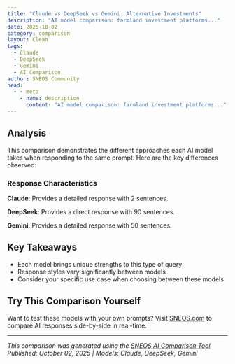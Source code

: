 ```yaml
---
title: "Claude vs DeepSeek vs Gemini: Alternative Investments"
description: "AI model comparison: farmland investment platforms..."
date: 2025-10-02
category: comparison
layout: Clean
tags:
  - Claude
  - DeepSeek
  - Gemini
  - AI Comparison
author: SNEOS Community
head:
  - - meta
    - name: description
      content: "AI model comparison: farmland investment platforms..."
---
```


<ChatComparison
  title="Claude vs DeepSeek vs Gemini: Alternative Investments"
  prompt="farmland investment platforms"
  :responses='{
    "Claude": "Here are some popular farmland investment platforms and approaches:\n\n## Direct Investment Platforms\n\n**AcreTrader**\n- Minimum investment: $15,000-$20,000\n- Offers shares in individual farm properties\n- Provides detailed farm data and analytics\n- Handles property management\n\n**FarmTogether**\n- Minimum investment: $15,000\u002B\n- Focus on permanent crops (almonds, pistachios, etc.)\n- Professional farm management included\n- Detailed investment reports\n\n**Steward**\n- Lower minimums (around $5,000)\n- Focuses on sustainable farming practices\n- Offers both debt and equity investments\n- Emphasis on environmental impact\n\n## REIT Options\n\n**Farmland Partners (FPI)**\n- Publicly traded REIT\n- Lower barrier to entry\n- Liquid investment\n- Professional management\n\n**Gladstone Land Corporation (LAND)**\n- Publicly traded REIT\n- Focus on fresh produce farms\n- Regular dividends\n- Easy to buy/sell\n\n## Key Considerations\n\n**Benefits:**\n- Inflation hedge\n- Stable returns (typically 3-6% annual cash yield)\n- Low correlation with stocks/bonds\n- Essential commodity backing\n\n**Risks:**\n- Illiquid investments (except REITs)\n- Weather and climate risks\n- Commodity price volatility\n- High minimum investments\n- Management fees\n\n**Due Diligence Factors:**\n- Soil quality and water rights\n- Geographic diversification\n- Crop types and market demand\n- Management team experience\n- Fee structure\n\nWould you like me to elaborate on any specific platform or aspect of farmland investing?",
    "DeepSeek": "Of course. Farmland investment platforms have democratized access to an asset class that was historically the domain of the very wealthy or those who inherited it. These platforms allow individuals to invest in farmland without the immense capital, management burden, and illiquidity of buying a whole farm themselves.\n\nHere\u2019s a comprehensive breakdown of farmland investment platforms, including how they work, key players, benefits, risks, and how to choose one.\n\n### How Do Farmland Investment Platforms Work?\n\nThe core model is similar across most platforms, often described as **crowdfunding** or **fractional ownership**:\n\n1.  **Platform Sourcing:** The platform\u0027s team identifies and vets farmland properties with strong potential for returns (through crop income and/or land appreciation).\n2.  **Acquisition:** The platform purchases the farm, typically using a combination of investor capital and debt.\n3.  **Fractionalization:** The ownership of the farm is divided into shares or LLC units.\n4.  **Investor Participation:** Individual investors can purchase these shares through the platform\u0027s online portal.\n5.  **Management:** The platform (or a partner) handles all the day-to-day management: finding and overseeing a farmer, leasing the land, collecting rent, managing property taxes, and ensuring sustainable practices.\n6.  **Distribution of Returns:** Investors receive periodic distributions (typically quarterly or annually) from the rental income. When the farm is sold after a holding period (e.g., 5-10 years), investors also receive their share of the sale proceeds.\n\n---\n\n### Key Players in the Farmland Investment Platform Space\n\nThe market has evolved, with platforms now often specializing in different strategies.\n\n#### **Primary Platforms for Individual Investors (US-Focused)**\n\n*   **AcreTrader:** The most well-known and established platform. They focus on row crop (e.g., corn, soybeans) and permanent crop (e.g., almonds, blueberries) land with a long-term appreciation and income strategy. They have a rigorous due diligence process and are open to accredited investors.\n*   **FarmTogether:** Offers a range of investment options, from individual curated farms to a \u0022Sustainable Farmland Fund\u0022 for more diversified exposure. They have a strong focus on permanent crops (like almonds and citrus) and water-rich assets. Open to accredited investors.\n*   **Steward:** A unique platform that focuses on **organic and regenerative agriculture**. They offer loans to sustainable farms (debt investments) and occasionally equity investments. Notably, some offerings on Steward are open to **non-accredited investors**.\n*   **CrowdStreet:** A broader commercial real estate platform that occasionally features large-scale farmland or agribusiness deals. Primarily for accredited investors.\n\n#### **Other Models and International Platforms**\n\n*   **REITs (Real Estate Investment Trusts):** While not a \u0022platform\u0022 in the same sense, publicly traded REITs like **Gladstone Land Corporation (LAND)** and **Farmland Partners Inc. (FPI)** offer a highly liquid way to invest in farmland through the stock market. Open to *any* investor, accredited or not.\n*   **International Platforms:**\n    *   **Cibus Fund (Latin America):** Focuses on farmland in South America (e.g., Brazil, Uruguay).\n    *   **Grassroots (Canada):** A Canadian platform for investing in Canadian farmland.\n\n---\n\n### Benefits of Investing Through These Platforms\n\n1.  **Accessibility \u0026 Low Minimums:** Lower the barrier to entry from millions of dollars to as low as $10,000 - $15,000.\n2.  **Diversification:** Farmland has a low correlation with traditional stocks and bonds, making it an excellent portfolio diversifier.\n3.  **Inflation Hedge:** Land value and agricultural product prices tend to rise with inflation.\n4.  **Passive Income:** Provides a source of income from crop rentals.\n5.  **Potential for Appreciation:** Farmland values have historically appreciated over the long term.\n6.  **Professional Management:** You don\u0027t need to know anything about farming. The platform handles everything.\n7.  **Tangible Asset:** You are investing in a real, productive asset.\n\n---\n\n### Key Risks and Considerations\n\n1.  **Illiquidity:** This is the biggest risk. Investments are typically locked up for 5-10 years with no secondary market to sell your shares easily.\n2.  **Accredited Investor Requirement:** Most platforms are restricted to accredited investors (net worth over $1M excluding primary residence, or income over $200k/$300k).\n3.  **Agricultural Risks:** Crops can fail due to drought, floods, pests, or disease, which can impact rental payments.\n4.  **Geographic Concentration:** If you only invest in one farm, you are exposed to the specific risks of that region\u0027s climate and economy.\n5.  **Platform Risk:** The platform itself is a business. Its success in managing the assets and its long-term viability are crucial to your investment.\n6.  **Fees:** Platforms charge management and/or performance fees, which can eat into your returns. Understand the fee structure clearly.\n\n---\n\n### How to Evaluate a Farmland Investment Platform\n\nBefore investing, do your due diligence on the platform:\n\n*   **Track Record \u0026 Team:** How long have they been operating? What is the experience of the management team in both agriculture and finance?\n*   **Due Diligence Process:** How do they select farms? Look for their criteria on soil quality, water rights, farmer tenure, and local market dynamics.\n*   **Fee Structure:** Be clear on all fees (acquisition, management, disposition).\n*   **Transparency:** Do they provide regular, detailed reports on the farm\u0027s performance?\n*   **Investment Thesis:** What is their strategy? Row crops vs. permanent crops? Appreciation vs. high income?\n*   **Minimum Investment:** Does it fit your budget and diversification goals?\n\n### Summary Table for Quick Comparison\n\n| Feature | AcreTrader | FarmTogether | Steward | Gladstone Land (REIT) |\n| :--- | :--- | :--- | :--- | :--- |\n| **Primary Focus** | Row \u0026 Permanent Crops | Permanent Crops, Water Assets | Sustainable/Organic Farms | Diversified Row Crops |\n| **Investor Type** | Accredited | Accredited | **Accredited \u0026 Non-Accredited** | **Any Investor (Public Stock)** |\n| **Liquidity** | Illiquid (~5-10 yrs) | Illiquid (~5-10 yrs) | Varies by offering | **Highly Liquid (Stock Exchange)** |\n| **Minimum** | ~$10,000 - $15,000 | ~$15,000 | Can be as low as $100 | Share price (~$50) |\n| **Key Strength** | Market Leader, Strong Diligence | Diverse Offerings, Fund Options | Mission-Driven, Accessible | Liquidity, Diversification |\n\n### Final Recommendation\n\n*   For **accredited investors** seeking a direct, long-term stake in farmland with a \u0022set-it-and-forget-it\u0022 approach, platforms like **AcreTrader** and **FarmTogether** are excellent starting points.\n*   For **non-accredited investors** or those passionate about sustainable agriculture, **Steward** is a compelling option.\n*   For **any investor** seeking immediate liquidity and ease of access, a farmland **REIT (LAND or FPI)** is the most straightforward choice.\n\n**Disclaimer:** This information is for educational purposes only and is not investment advice. Always conduct your own thorough research and consider consulting with a financial advisor before making any investment decisions.",
    "Gemini": "Farmland investment platforms are gaining popularity as investors seek diversification and exposure to the agricultural sector. These platforms offer various ways to invest in farmland, ranging from direct ownership to fractional shares and REITs (Real Estate Investment Trusts). Here\u0027s a breakdown of the key players, considerations, and types of platforms available:\n\n**Types of Farmland Investment Platforms:**\n\n*   **Direct Ownership Platforms:** These platforms facilitate the direct purchase of farmland. Investors own the land outright and are responsible for management, often through tenant farmers.\n\n*   **Fractional Ownership Platforms:** These platforms allow investors to buy a share of a farmland property, making it accessible to those with smaller budgets. Management is typically handled by the platform or a designated farm manager.\n\n*   **Farmland REITs (Real Estate Investment Trusts):** REITs are companies that own, operate, or finance income-producing real estate. Farmland REITs focus specifically on acquiring and leasing agricultural land. They offer investors the opportunity to invest in a portfolio of farmland properties.\n\n*   **Crowdfunding Platforms:** These platforms allow investors to pool their resources to invest in farmland projects. They can offer both equity and debt financing options.\n\n**Key Players in the Farmland Investment Space:**\n\nIt\u0027s crucial to do thorough research and due diligence on any platform before investing. Here are some of the better-known platforms (but this is not an exhaustive list, and inclusion doesn\u0027t constitute an endorsement):\n\n*   **AcreTrader:** This platform offers accredited investors the opportunity to buy fractional shares of farmland. They handle the sourcing, due diligence, and management of the properties. (Focuses on accredited investors)\n*   **FarmTogether:** Similar to AcreTrader, FarmTogether provides accredited investors with access to fractional ownership of institutional-quality farmland. (Focuses on accredited investors)\n*   **Farmland LP:**  Acquires conventional farmland and transitions it to organic and sustainable practices, offering investment opportunities in the growing organic food market. (Focuses on accredited investors, larger investments)\n*   **Gladstone Land Corporation (LAND):** A publicly traded REIT that owns and leases farmland. This allows non-accredited investors to participate through purchasing shares on the stock market.\n*   **Corteva Agriscience (CTVA):** While not a direct investment platform, Corteva is a major agricultural company that is involved in farming practices. Investment in the company is a way to participate in farmland business indirectly.\n\n**Factors to Consider Before Investing:**\n\n*   **Accredited Investor Status:** Many platforms are only open to accredited investors, who meet specific income or net worth requirements set by securities regulations. This is to protect less sophisticated investors from potentially risky investments.\n\n*   **Minimum Investment:** Platforms often have minimum investment requirements, which can range from a few thousand dollars to hundreds of thousands.\n\n*   **Fees and Expenses:** Be aware of all fees associated with the platform, including management fees, transaction fees, and due diligence costs.\n\n*   **Liquidity:** Farmland is generally considered an illiquid asset.  It can take time to sell your investment, especially with fractional ownership. Understand the platform\u0027s policies regarding selling your shares. REITs offer more liquidity as shares can be traded on the stock exchange.\n\n*   **Investment Horizon:** Farmland is a long-term investment. Expect to hold your investment for several years to realize potential returns.\n\n*   **Risk Factors:**\n    *   **Commodity Prices:** Fluctuations in crop prices can impact the profitability of the farm.\n    *   **Weather and Natural Disasters:** Droughts, floods, and other natural disasters can damage crops and reduce yields.\n    *   **Interest Rate Risk:** Rising interest rates can increase the cost of borrowing for farmers, which could affect their ability to pay rent.\n    *   **Regulations:** Changes in agricultural regulations can impact the profitability of farming operations.\n    *   **Management Risk:** The success of the investment depends on the quality of the farm management.\n    *   **Geographic Risk:** Land in some locations can carry specific risks. For example, some areas could see the value of land diminished by climate change.\n\n*   **Due Diligence:** Thoroughly research the platform, the specific farmland properties, and the farm management team. Consider consulting with a financial advisor.\n\n*   **Tenant Farmer Relationships:**  Understand how the platform manages relationships with tenant farmers. Fair and sustainable farming practices are important for long-term profitability and ethical investing.\n\n**Benefits of Farmland Investment:**\n\n*   **Diversification:** Farmland can provide diversification to a portfolio, as its returns are often uncorrelated with stocks and bonds.\n\n*   **Inflation Hedge:** Farmland tends to perform well during periods of inflation, as commodity prices rise.\n\n*   **Tangible Asset:** Farmland is a tangible asset that can provide a sense of security.\n\n*   **Potential for Appreciation:** Farmland values have historically appreciated over time.\n\n*   **Income Generation:** Farmland can generate income through crop sales or lease payments.\n\n**In conclusion:**\n\nFarmland investment platforms offer a new way to access the potential benefits of investing in agriculture. However, it\u0027s crucial to understand the different types of platforms, the risks involved, and to conduct thorough due diligence before investing. Carefully consider your investment goals, risk tolerance, and financial situation before making any decisions. Consulting with a qualified financial advisor is highly recommended.\n"
  }'
  published-date="10:15"
/>

## Analysis

This comparison demonstrates the different approaches each AI model takes when responding to the same prompt. Here are the key differences observed:

### Response Characteristics

**Claude**: Provides a detailed response with 2 sentences. 

**DeepSeek**: Provides a direct response with 90 sentences. 

**Gemini**: Provides a detailed response with 50 sentences. 

## Key Takeaways

- Each model brings unique strengths to this type of query
- Response styles vary significantly between models
- Consider your specific use case when choosing between these models

## Try This Comparison Yourself

Want to test these models with your own prompts? Visit [SNEOS.com](https://sneos.com) to compare AI responses side-by-side in real-time.

---

*This comparison was generated using the [SNEOS AI Comparison Tool](https://sneos.com)*
*Published: October 02, 2025 | Models: Claude, DeepSeek, Gemini*

